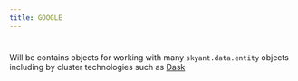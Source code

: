 ```yaml
---
title: GOOGLE
---
```



#

Will be contains objects for working with many `skyant.data.entity` objects including by cluster
technologies such as [Dask](https://dask.com)
